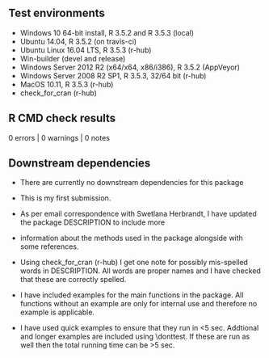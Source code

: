 ## Test environments
* Windows 10 64-bit install, R 3.5.2 and R 3.5.3 (local)
* Ubuntu 14.04, R 3.5.2 (on travis-ci)
* Ubuntu Linux 16.04 LTS, R 3.5.3 (r-hub)
* Win-builder (devel and release)
* Windows Server 2012 R2 (x64/x64, x86/i386), R 3.5.2 (AppVeyor)
* Windows Server 2008 R2 SP1, R 3.5.3, 32/64 bit (r-hub)
* MacOS 10.11, R 3.5.3 (r-hub)
* check_for_cran (r-hub)

## R CMD check results

0 errors | 0 warnings | 0 notes

## Downstream dependencies
* There are currently no downstream dependencies for this package 

* This is my first submission.

* As per email correspondence with Swetlana Herbrandt, I have updated the package DESCRIPTION to include more 
* information about the methods used in the package alongside with some references. 

* Using check_for_cran (r-hub) I get one note for possibly mis-spelled words in DESCRIPTION. All words are proper names and I have checked that these are correctly spelled.

* I have included examples for the main functions in the package. All functions without an example are only for internal use and therefore no example is applicable. 
* I have used quick examples to ensure that they run in <5 sec. Addtional and longer examples are included using \donttest. If these are run as well then the total running time can be >5 sec.




